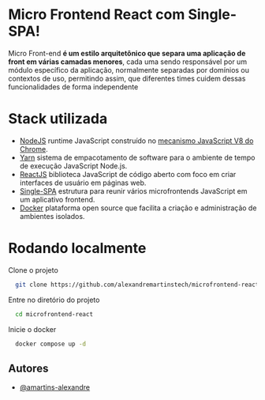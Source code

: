 # Micro Frontend React com Single-SPA!

Micro Front-end **é um estilo arquitetônico que separa uma aplicação de front em várias camadas menores**, cada uma sendo responsável por um módulo específico da aplicação, normalmente separadas por domínios ou contextos de uso, permitindo assim, que diferentes times cuidem dessas funcionalidades de forma independente

# Stack utilizada

- [NodeJS](https://nodejs.org/en/) runtime JavaScript construído no [mecanismo JavaScript V8 do Chrome](https://v8.dev/).
- [Yarn](https://yarnpkg.com/) sistema de empacotamento de software para o ambiente de tempo de execução JavaScript Node.js.
- [ReactJS](https://pt-br.reactjs.org/) biblioteca JavaScript de código aberto com foco em criar interfaces de usuário em páginas web.
- [Single-SPA](https://pt-br.reactjs.org/) estrutura para reunir vários microfrontends JavaScript em um aplicativo frontend.
- [Docker](https://pt-br.reactjs.org/) plataforma open source que facilita a criação e administração de ambientes isolados.

# Rodando localmente

Clone o projeto

```bash
  git clone https://github.com/alexandremartinstech/microfrontend-react.git
```

Entre no diretório do projeto

```bash
  cd microfrontend-react
```

Inicie o docker 

```bash
  docker compose up -d
```


## Autores

- [@amartins-alexandre](https://www.github.com/amartins-alexandre)
